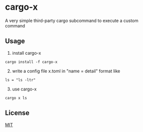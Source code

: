 cargo-x
=======

A very simple third-party cargo subcommand to execute a custom command

## Usage

1. install cargo-x

```
cargo install -f cargo-x
```

2. write a config file x.toml in "name = detail" format like

```
ls = "ls -ltr"
```

3. use cargo-x

```
cargo x ls
```

## License

[MIT](LICENSE)
